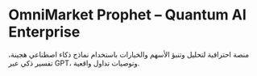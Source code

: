 # OmniMarket Prophet – Quantum AI Enterprise

منصة احترافية لتحليل وتنبؤ الأسهم والخيارات باستخدام نماذج ذكاء اصطناعي هجينة، تفسير ذكي عبر GPT، وتوصيات تداول واقعية.